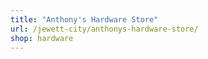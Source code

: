 ```yaml
---
title: "Anthony's Hardware Store"
url: /jewett-city/anthonys-hardware-store/
shop: hardware
---
```

